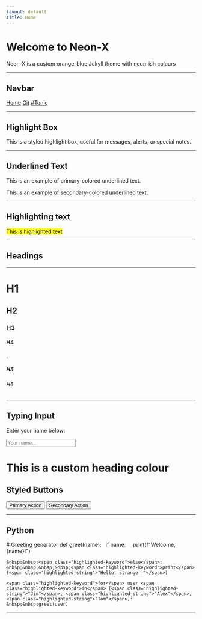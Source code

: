 ```yaml
---
layout: default
title: Home
---
```




# Welcome to Neon-X

Neon-X is a custom orange-blue Jekyll theme with neon-ish colours

---

## Navbar

<div class="floating-navbar">
  <a href="https://v659.github.io/jekyll_theme-new-v659/">Home</a>
  <a href="https://github.com/v659/jekyll_theme-new-v659">Git</a>
  <a href="https://tonic.hackclub.com/">#Tonic</a>
</div>

---

## Highlight Box

<div class="highlight-box">
   This is a styled highlight box, useful for messages, alerts, or special notes.
</div>

---

## Underlined Text

<p class="underline-primary">This is an example of primary-colored underlined text.</p>
<p class="underline-secondary">This is an example of secondary-colored underlined text.</p>

---
## Highlighting text

<mark>This is highlighted text</mark>

---
## Headings

---

<p><h1>H1</h1><h2>H2</h2><h3>H3</h3><h4>H4</h4>, <h5>H5</h5><h6>H6</h6></p>

---

##  Typing Input

<div class="card">
  <p>Enter your name below:</p>
  <input type="text" class="typing-box" placeholder="Your name..." />
</div>

# This is a custom heading colour

<div class="card">
  <h2>Styled Buttons</h2>
  <button class="btn-primary">Primary Action</button>
  <button class="btn-secondary">Secondary Action</button>
</div>

---

## Python
<div class="code-editor-container">

  <div id="highlighted-code">
    <span class="highlighted-comment"># Greeting generator</span>
    <span class="highlighted-keyword">def</span> greet(<span class="highlighted-keyword">name</span>):
    &nbsp;&nbsp;<span class="highlighted-keyword">if</span> name:
    &nbsp;&nbsp;&nbsp;&nbsp;<span class="highlighted-keyword">print</span>(<span class="highlighted-string">f"Welcome, {name}!"</span>)

    &nbsp;&nbsp;<span class="highlighted-keyword">else</span>:
    &nbsp;&nbsp;&nbsp;&nbsp;<span class="highlighted-keyword">print</span>(<span class="highlighted-string">"Hello, stranger!"</span>)

    <span class="highlighted-keyword">for</span> user <span class="highlighted-keyword">in</span> [<span class="highlighted-string">"Jim"</span>, <span class="highlighted-string">"Alex"</span>, <span class="highlighted-string">"Tom"</span>]:
    &nbsp;&nbsp;greet(user)
  </div>
</div>










---

